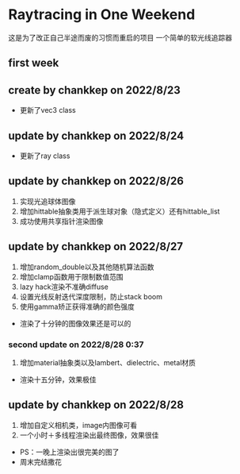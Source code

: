 # Raytracing in One Weekend
这是为了改正自己半途而废的习惯而重启的项目
一个简单的软光线追踪器
## first week
## create by chankkep on 2022/8/23
* 更新了vec3 class

## update by chankkep on 2022/8/24
* 更新了ray class

## update by chankkep on 2022/8/26
1. 实现光追球体图像
2. 增加hittable抽象类用于派生球对象（隐式定义）还有hittable_list
3. 成功使用共享指针渲染图像

## update by chankkep on 2022/8/27
1. 增加random_double以及其他随机算法函数
2. 增加clamp函数用于限制数值范围
3. lazy hack渲染不准确diffuse
4. 设置光线反射迭代深度限制，防止stack boom
5. 使用gamma矫正获得准确的颜色强度
* 渲染了十分钟的图像效果还是可以的
### second update on 2022/8/28 0:37
1. 增加material抽象类以及lambert、dielectric、metal材质
* 渲染十五分钟，效果极佳

## update by chankkep on 2022/8/28
1. 增加自定义相机类，image内图像可看
2. 一个小时＋多线程渲染出最终图像，效果很佳
* PS：一晚上渲染出很完美的图了
* 周末完结撒花
